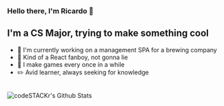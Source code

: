 ### Hello there, I'm Ricardo 👋

## I'm a CS Major, trying to make something cool

- 🍺 I'm currently working on a management SPA for a brewing company
- 🌌 Kind of a React fanboy, not gonna lie
- 🚀 I make games every once in a while
- ✏️ Avid learner, always seeking for knowledge

<br>

<img align="left" alt="codeSTACKr's Github Stats" src="https://github-readme-stats.vercel.app/api?username=RicardoDalcin&show_icons=true&hide_border=true" />
